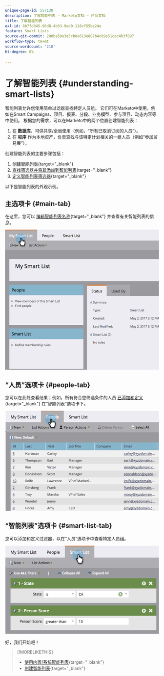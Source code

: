 ```yaml
---
unique-page-id: 557130
description: 了解智能列表 — Marketo文档 — 产品文档
title: 了解智能列表
exl-id: 8b7fd845-96d8-4b53-9ad0-118cf55be24a
feature: Smart Lists
source-git-commit: 208ba59e3a5cb8e613e887b4c89e51cec4b3f897
workflow-type: tm+mt
source-wordcount: '210'
ht-degree: 0%

---
```


# 了解智能列表 {#understanding-smart-lists}

智能列表允许您使用简单过滤器查找特定人员组。 它们可在Marketo中使用，例如在Smart Campaigns、项目、报表、分段、业务模型、参与项目、动态内容等中使用。 根据您的需求，可以在Marketo中的两个位置创建智能列表：

1. 在 **数据库**，可供共享/全局使用（例如，“所有已取消订阅的人员”）。
1. 在 **程序** 作为本地资产，负责查找与该特定计划相关的一组人员（例如“参加贸易展”）。

创建智能列表的主要步骤包括：

1. [创建智能列表](/help/marketo/product-docs/core-marketo-concepts/smart-lists-and-static-lists/creating-a-smart-list/create-a-smart-list.md){target="_blank"}
1. [查找筛选器并将其添加到智能列表](/help/marketo/product-docs/core-marketo-concepts/smart-lists-and-static-lists/creating-a-smart-list/find-and-add-filters-to-a-smart-list.md){target="_blank"}
1. [定义智能列表筛选器](/help/marketo/product-docs/core-marketo-concepts/smart-lists-and-static-lists/creating-a-smart-list/define-smart-list-filters.md){target="_blank"}

以下是智能列表的外观示例。

## 主选项卡 {#main-tab}

在这里，您可以 [编辑智能列表名称](/help/marketo/product-docs/core-marketo-concepts/miscellaneous/rename-a-marketo-asset.md){target="_blank"} 并查看有关智能列表的信息。

![](assets/smartlist.png)

## “人员”选项卡 {#people-tab}

您可以在此处查看结果；例如，所有符合您筛选条件的人员 [已添加和定义](/help/marketo/product-docs/core-marketo-concepts/smart-lists-and-static-lists/creating-a-smart-list/find-and-add-filters-to-a-smart-list.md){target="_blank"} 在“智能列表”选项卡下。

![](assets/smartlist-people.png)

## “智能列表”选项卡 {#smart-list-tab}

您可以添加和定义过滤器，以在“人员”选项卡中查看特定人员组。

![](assets/smartlist-filters.png)

好，我们开始吧！

>[!MORELIKETHIS]
>
>* [使用内置/系统智能列表](/help/marketo/product-docs/core-marketo-concepts/smart-lists-and-static-lists/using-smart-lists/use-built-in-system-smart-lists.md){target="_blank"}
>* [创建智能列表](/help/marketo/product-docs/core-marketo-concepts/smart-lists-and-static-lists/creating-a-smart-list/create-a-smart-list.md){target="_blank"}
